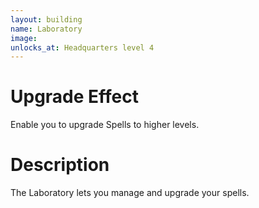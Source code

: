 ```yaml
---
layout: building
name: Laboratory
image:
unlocks_at: Headquarters level 4
---
```


# Upgrade Effect

Enable you to upgrade Spells to higher levels.

# Description

The Laboratory lets you manage and upgrade your spells.
